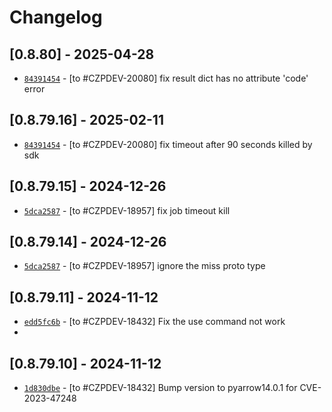 Changelog
=========
## [0.8.80] - 2025-04-28
- [`84391454`]() - [to #CZPDEV-20080] fix result dict has no attribute 'code' error

## [0.8.79.16] - 2025-02-11
- [`84391454`](https://github.com/clickzetta/clickzetta-connector-python/commit/84391454dc427e4cf8f28d5ef51b745db65e504d) - [to #CZPDEV-20080] fix timeout after 90 seconds killed by sdk

## [0.8.79.15] - 2024-12-26
- [`5dca2587`](https://github.com/clickzetta/clickzetta-connector-python/commit/5ce7bfe8bbee1130c54f8ede34a631135d591a95) - [to #CZPDEV-18957] fix job timeout kill

## [0.8.79.14] - 2024-12-26
- [`5dca2587`](https://github.com/clickzetta/clickzetta-connector-python/commit/5dca2587d50dfbb6b464279750a588119381530d) - [to #CZPDEV-18957] ignore the miss proto type 

## [0.8.79.11] - 2024-11-12
- [`edd5fc6b`](https://github.com/clickzetta/clickzetta-connector-python/commit/edd5fc6bce4185c765a282c0c51a20a20e89b8b7) - [to #CZPDEV-18432] Fix the use command not work
- 
## [0.8.79.10] - 2024-11-12
- [`1d830dbe`](https://github.com/clickzetta/clickzetta-connector-python/commit/1d830dbe40506b0fec3e9e3186e735762aa74829) - [to #CZPDEV-18432] Bump version to pyarrow14.0.1 for CVE-2023-47248